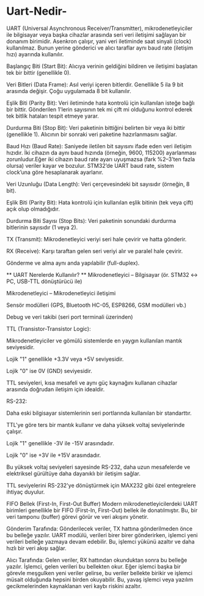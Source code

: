 # Uart-Nedir-
UART (Universal Asynchronous Receiver/Transmitter), mikrodenetleyiciler ile bilgisayar veya başka cihazlar arasında seri veri iletişimi sağlayan bir donanım birimidir. Asenkron çalışır, yani veri iletiminde saat sinyali (clock) kullanılmaz. Bunun yerine gönderici ve alıcı taraflar aynı baud rate (iletişim hızı) ayarında kullanılır.

Başlangıç Biti (Start Bit): Alıcıya verinin geldiğini bildiren ve iletişimi başlatan tek bir bittir (genellikle 0).

Veri Bitleri (Data Frame): Asıl veriyi içeren bitlerdir. Genellikle 5 ila 9 bit arasında değişir. Çoğu uygulamada 8 bit kullanılır.

Eşlik Biti (Parity Bit): Veri iletiminde hata kontrolü için kullanılan isteğe bağlı bir bittir. Gönderilen 1'lerin sayısının tek mi çift mi olduğunu kontrol ederek tek bitlik hataları tespit etmeye yarar.

Durdurma Biti (Stop Bit): Veri paketinin bittiğini belirten bir veya iki bittir (genellikle 1). Alıcının bir sonraki veri paketine hazırlanmasını sağlar.

Baud Hızı (Baud Rate): Saniyede iletilen bit sayısını ifade eden veri iletişim hızıdır. İki cihazın da aynı baud hızında (örneğin, 9600, 115200) ayarlanması zorunludur.Eğer iki cihazın baud rate ayarı uyuşmazsa (fark %2–3’ten fazla olursa) veriler kayar ve bozulur.
STM32’de UART baud rate, sistem clock’una göre hesaplanarak ayarlanır.

Veri Uzunluğu (Data Length): Veri çerçevesindeki bit sayısıdır (örneğin, 8 bit).

Eşlik Biti (Parity Bit): Hata kontrolü için kullanılan eşlik bitinin (tek veya çift) açık olup olmadığıdır.

Durdurma Biti Sayısı (Stop Bits): Veri paketinin sonundaki durdurma bitlerinin sayısıdır (1 veya 2).

TX (Transmit): Mikrodenetleyici veriyi seri hale çevirir ve hatta gönderir.

RX (Receive): Karşı taraftan gelen seri veriyi alır ve paralel hale çevirir.

Gönderme ve alma aynı anda yapılabilir (full-duplex).

** UART Nerelerde Kullanılır? **
Mikrodenetleyici – Bilgisayar (ör. STM32 ↔ PC, USB-TTL dönüştürücü ile)

Mikrodenetleyici – Mikrodenetleyici iletişimi

Sensör modülleri (GPS, Bluetooth HC-05, ESP8266, GSM modülleri vb.)

Debug ve veri takibi (seri port terminali üzerinden)


TTL (Transistor-Transistor Logic):

Mikrodenetleyiciler ve gömülü sistemlerde en yaygın kullanılan mantık seviyesidir.

Lojik "1" genellikle +3.3V veya +5V seviyesidir.

Lojik "0" ise 0V (GND) seviyesidir.

TTL seviyeleri, kısa mesafeli ve aynı güç kaynağını kullanan cihazlar arasında doğrudan iletişim için idealdir.

RS-232:

Daha eski bilgisayar sistemlerinin seri portlarında kullanılan bir standarttır.

TTL'ye göre ters bir mantık kullanır ve daha yüksek voltaj seviyelerinde çalışır.

Lojik "1" genellikle -3V ile -15V arasındadır.

Lojik "0" ise +3V ile +15V arasındadır.

Bu yüksek voltaj seviyeleri sayesinde RS-232, daha uzun mesafelerde ve elektriksel gürültüye daha dayanıklı bir iletişim sağlar.

TTL seviyelerini RS-232'ye dönüştürmek için MAX232 gibi özel entegrelere ihtiyaç duyulur.

FIFO Bellek (First-In, First-Out Buffer)
Modern mikrodenetleyicilerdeki UART birimleri genellikle bir FIFO (First-In, First-Out) bellek ile donatılmıştır. Bu, bir veri tamponu (buffer) görevi görür ve veri akışını yönetir.

Gönderim Tarafında: Gönderilecek veriler, TX hattına gönderilmeden önce bu belleğe yazılır. UART modülü, verileri birer birer gönderirken, işlemci yeni verileri belleğe yazmaya devam edebilir. Bu, işlemci yükünü azaltır ve daha hızlı bir veri akışı sağlar.

Alıcı Tarafında: Gelen veriler, RX hattından okunduktan sonra bu belleğe yazılır. İşlemci, gelen verileri bu bellekten okur. Eğer işlemci başka bir görevle meşgulken yeni veriler gelirse, bu veriler bellekte birikir ve işlemci müsait olduğunda hepsini birden okuyabilir. Bu, yavaş işlemci veya yazılım gecikmelerinden kaynaklanan veri kaybı riskini azaltır.
